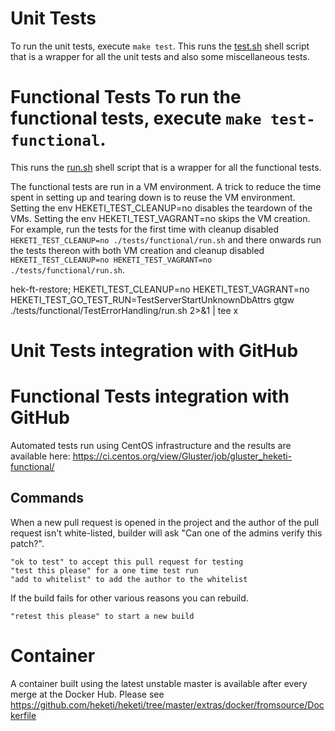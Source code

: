 # Unit Tests

To run the unit tests, execute `make test`. This runs the
[test.sh](../../test.sh) shell script that is a wrapper for all the unit tests
and also some miscellaneous tests.

# Functional Tests To run the functional tests, execute `make test-functional`.
This runs the [run.sh](../../tests/functional/run.sh) shell script that is a
wrapper for all the functional tests.

The functional tests are run in a VM environment. A trick to reduce the time
spent in setting up and tearing down is to reuse the VM environment. Setting the
env HEKETI_TEST_CLEANUP=no disables the teardown of the VMs. Setting the env
HEKETI_TEST_VAGRANT=no skips the VM creation. For example, run the tests for
the first time with cleanup disabled `HEKETI_TEST_CLEANUP=no
./tests/functional/run.sh` and there onwards run the tests thereon with both VM creation
and cleanup disabled `HEKETI_TEST_CLEANUP=no HEKETI_TEST_VAGRANT=no
./tests/functional/run.sh`.

hek-ft-restore; HEKETI_TEST_CLEANUP=no HEKETI_TEST_VAGRANT=no
HEKETI_TEST_GO_TEST_RUN=TestServerStartUnknownDbAttrs gtgw
./tests/functional/TestErrorHandling/run.sh  2>&1 | tee x

# Unit Tests integration with GitHub

# Functional Tests integration with GitHub
Automated tests run using CentOS infrastructure and the results are available here:
https://ci.centos.org/view/Gluster/job/gluster_heketi-functional/

## Commands
When a new pull request is opened in the project and the author of the pull request isn't white-listed, builder will ask "Can one of the admins verify this patch?".

    "ok to test" to accept this pull request for testing
    "test this please" for a one time test run
    "add to whitelist" to add the author to the whitelist

If the build fails for other various reasons you can rebuild.

    "retest this please" to start a new build


# Container
A container built using the latest unstable master is available after every
merge at the Docker Hub. Please see
https://github.com/heketi/heketi/tree/master/extras/docker/fromsource/Dockerfile
